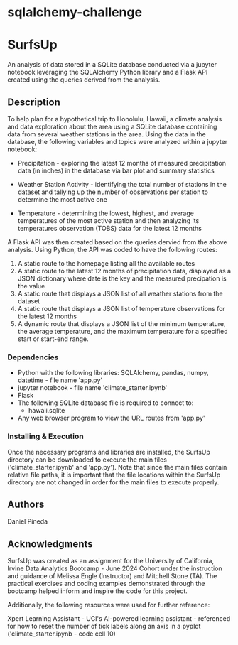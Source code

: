 # sqlalchemy-challenge
# SurfsUp

An analysis of data stored in a SQLite database conducted via a jupyter notebook leveraging the SQLAlchemy Python library and a Flask API created using the queries derived from the analysis.

## Description

To help plan for a hypothetical trip to Honolulu, Hawaii, a climate analysis and data exploration about the area using a SQLite database containing data from several weather stations in the area.  Using the data in the database, the following variables and topics were analyzed within a jupyter notebook:

* Precipitation - exploring the latest 12 months of measured precipitation data (in inches) in the database via bar plot and summary statistics

* Weather Station Activity - identifying the total number of stations in the dataset and tallying up the number of observations per station to determine the most active one

* Temperature - determining the lowest, highest, and average temperatures of the most active station and then analyzing its temperatures observation (TOBS) data for the latest 12 months

A Flask API was then created based on the queries dervied from the above analysis.  Using Python, the API was coded to have the following routes:
1. A static route to the homepage listing all the available routes
2. A static route to the latest 12 months of precipitation data, displayed as a JSON dictionary where date is the key and the measured precipation is the value
3. A static route that displays a JSON list of all weather stations from the dataset
4. A static route that displays a JSON list of temperature observations for the latest 12 months
5. A dynamic route that displays a JSON list of the minimum temperature, the average temperature, and the maximum temperature for a specified start or start-end range.


### Dependencies
* Python with the following libraries: SQLAlchemy, pandas, numpy, datetime - file name 'app.py'
* jupyter notebook - file name 'climate_starter.ipynb'
* Flask
* The following SQLite database file is required to connect to:
    * hawaii.sqlite
* Any web browser program to view the URL routes from 'app.py'

### Installing & Execution
Once the necessary programs and libraries are installed, the SurfsUp directory can be downloaded to execute the main files ('climate_starter.ipynb' and 'app.py').  Note that since the main files contain relative file paths, it is important that the file locations within the SurfsUp directory are not changed in order for the main files to execute properly.

## Authors

Daniel Pineda

## Acknowledgments
SurfsUp was created as an assignment for the University of California, Irvine Data Analytics Bootcamp - June 2024 Cohort under the instruction and guidance of Melissa Engle (Instructor) and Mitchell Stone (TA).
The practical exercises and coding examples demonstrated through the bootcamp helped inform and inspire the code for this project.

Additionally, the following resources were used for further reference:

Xpert Learning Assistant - UCI's AI-powered learning assistant - referenced for how to reset the number of tick labels along an axis in a pyplot ('climate_starter.ipynb - code cell 10)
